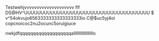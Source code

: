  Testwehjvvvvvvvvvvvvvvvvvvvv     flf
DS@HV^UUUUUUUUUUUUUUUUUUUUUUUUUUUUUUUUUUUUUU
$
v^54okvujo6563333333333333333io
C@$uc5yj4oi copcnoicoc2nu2ocunc5oruigiuce

nwkjdfqqqqqqqqqqqqqqqqqqqallllllllllllllllllo
